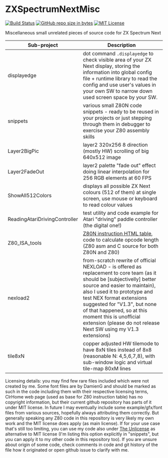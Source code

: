 # ZXSpectrumNextMisc
[![Build Status](https://api.cirrus-ci.com/github/ped7g/ZXSpectrumNextMisc.svg)](https://cirrus-ci.com/github/ped7g/ZXSpectrumNextMisc/master)
[![GitHub repo size in bytes](https://img.shields.io/github/repo-size/ped7g/ZXSpectrumNextMisc.svg)](https://github.com/ped7g/ZXSpectrumNextMisc/)
[![MIT License](https://img.shields.io/github/license/ped7g/ZXSpectrumNextMisc.svg)](https://github.com/ped7g/ZXSpectrumNextMisc/blob/master/LICENSE)

Miscellaneous small unrelated pieces of source code for ZX Spectrum Next

Sub-project | Description
----------- | -----------
displayedge | dot command `.displayedge` to check visible area of your ZX Next display, storing the information into global config file + runtime library to read the config and use user's values in your own SW to narrow down used screen space by your SW.
snippets | various small Z80N code snippets - ready to be reused in your projects or just stepping through them in debugger to exercise your Z80 assembly skills
Layer2BigPic | layer2 320x256 8 direction (mostly HW) scrolling of big 640x512 image
Layer2FadeOut | layer2 palette "fade out" effect doing linear interpolation for 256 RGB elements at 60 FPS
ShowAll512Colors | displays all possible ZX Next colours (512 of them) at single screen, use mouse or keyboard to read colour values
ReadingAtariDrivingController | test utility and code example for Atari "driving" paddle controller (the digital one!)
Z80_ISA_tools | [Z80N instruction HTML table](http://ped.7gods.org/Z80N_table_ClrHome.html), code to calculate opcode length (Z80 asm and C source for both Z80N and Z80)
nexload2 | from-scratch rewrite of official NEXLOAD - is offered as replacement to core team (as it should be [subjectivelly] better source and easier to maintain), also I used it to prototype and test NEX format extensions suggested for "V1.3", but none of that happened, so at this moment this is unofficial extension (please do not release Next SW using my V1.3 extensions)
tile8xN | copper adjusted HW tilemode to have 8xN tiles instead of 8x8 (reasonable N: 4,5,6,7,8), with sub-window logic and virtual tile-map 80xM lines

Licensing details: you may find few rare files included which were not created by me. Some font files are by DamienG and should be marked as such in the code including them with their respective licensing terms, ClrHome web page (used as base for Z80 instruction table) has no copyright information, but their current github repository has parts of it under MIT license. In future I may eventually include some example/gfx/font files from various sources, hopefully always attributing them correctly. But generally speaking any Z80 code in this repository is very likely my own work and the MIT license does apply (as main license). If for your use case that's still too limiting, you can use my code also under [The Unlicense](https://unlicense.org/) as alternative to MIT license (I'm listing this option explicitly in "snippets", but you can apply it to my other code in this repository too). If you are unsure about origin of some code, check comments in code and git history of the file how it originated or open github issue to clarify with me.

